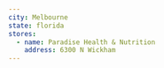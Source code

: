 ```yaml
---
city: Melbourne
state: florida
stores:
  - name: Paradise Health & Nutrition
    address: 6300 N Wickham
---
```

